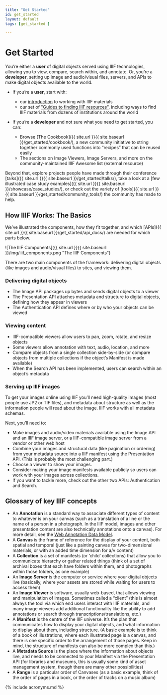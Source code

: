 ```yaml
---
title: "Get Started"
id: get_started
layout: default
tags: [get_started ]

---
```


# Get Started
You’re either a **user** of digital objects served using IIIF technologies, allowing you to view, compare, search within, and annotate. Or, you’re a **developer**, setting up image and audio/visual files, servers, and APIs to make digital objects available to the world.

* If you’re a **user**, start with:
    * our [introduction](https://medium.com/@IIIF_io/how-to-use-iiif-resources-and-image-viewers-bd378a68b013) to working with IIIF materials
    * our set of ["Guides to finding IIIF resources"](https://guides.iiif.io/), including ways to find IIIF materials from dozens of institutions around the world

* If you’re a **developer** and not sure what you need to get started, you can:
    * Browse [The Cookbook]({{ site.url }}{{ site.baseurl }}/get_started/cookbook/), a new community initiative to string together commonly used functions into “recipes” that can be reused easily
    * The sections on Image Viewers, Image Servers, and more on the community-maintained IIIF Awesome list (external resource)

Beyond that, explore projects people have made through their conference [talks]({{ site.url }}{{ site.baseurl }}/get_started/talks/), take a look at a [few illustrated case study examples]({{ site.url }}{{ site.baseurl }}/showcase/case_studies/), or check out the variety of [tools]({{ site.url }}{{ site.baseurl }}/get_started/community_tools/) the community has made to help.


## How IIIF Works: The Basics
<!-- ![IIIF Interoperability]({{ site.url }}{{ site.baseurl }}/img/interoperable_bit.png "Interoperable bit") -->

We’ve illustrated the components, how they fit together, and which [APIs]({{ site.url }}{{ site.baseurl }}/get_started/api_docs/) are needed for which parts below.

![The IIIF Components]({{ site.url }}{{ site.baseurl }}/img/iiif_components.png "The IIIF Components")

There are two main components of the framework: delivering digital objects (like images and audio/visual files) to sites, and viewing them.

### Delivering digital objects
* The Image API packages up bytes and sends digital objects to a viewer
* The Presentation API attaches metadata and structure to digital objects, defining how they appear in viewers
* The Authentication API defines where or by who your objects can be viewed

### Viewing content
* IIIF-compatible viewers allow users to pan, zoom, rotate, and resize objects
* Some viewers allow annotation with text, audio, location, and more
* Compare objects from a single collection side-by-side (or compare objects from multiple collections if the object’s Manifest is made available)
* When the Search API has been implemented, users can search within an object’s metadata

### Serving up IIIF images
To get your images online using IIIF you’ll need high-quality images (most people use JP2 or TIF files), and metadata about structure as well as the information people will read about the image. IIIF works with all metadata schemas.  

Next, you’ll need to:
* Make images and audio/video materials available using the Image API and an IIIF image server, or a IIIF-compatible image server from a vendor or other web host
* Combine your images and structural data (like pagination or ordering) from your metadata source into a IIIF manifest using the Presentation API. (This is probably the most challenging part.)
* Choose a viewer to show your images.
* Consider making your image manifests available publicly so users can work with your images across collections.
* If you want to tackle more, check out the other two APIs: Authentication and Search.

## Glossary of key IIIF concepts

*   An **Annotation** is a standard way to associate different types of content to whatever is on your canvas (such as a translation of a line or the name of a person in a photograph. In the IIIF model, images and other presentation content are also technically annotations onto a canvas). For more detail, see the [Web Annotation Data Model](http://w3.org/TR/annotation-model/).
*   A **Canvas** is the frame of reference for the display of your content, both spatial and temporal (just like a painting canvas for two-dimensional materials, or with an added time dimension for a/v content)
*   A **Collection** is a set of manifests (or ‘child’ collections) that allow you to communicate hierarchy or gather related things (think of a set of archival boxes that each have folders within them, and photographs within those folders, as one example)
*   An **Image Server** is the computer or service where your digital objects live (basically, where your assets are stored while waiting for users to access them)
*   An **Image Viewer** is software, usually web-based, that allows viewing and manipulation of images. Sometimes called a “client” (this is almost always the tool via which end users interact with IIIF materials, and many image viewers add additional functionality like the ability to add annotations or search through transcriptions/translations, etc.)
*   A **Manifest** is the centre of the IIIF universe. It’s the plan that communicates how to display your digital objects, and what information to display about them, including structure. (A basic example is to think of a book of illustrations, where each illustrated page is a canvas, and there is one specific order to the arrangement of those pages. Keep in mind, the structure of manifests can also be more complex than this.)
*   A **Metadata Source** is the place where the information about objects live, and needs to be connected to your Manifest via the Presentation API (for libraries and museums, this is usually some kind of asset management system, though there are many other possibilities)
*   A **Range** is a particular order of Canvases (as a basic example, think of the order of pages in a book, or the order of tracks on a music album)


{% include acronyms.md %}
